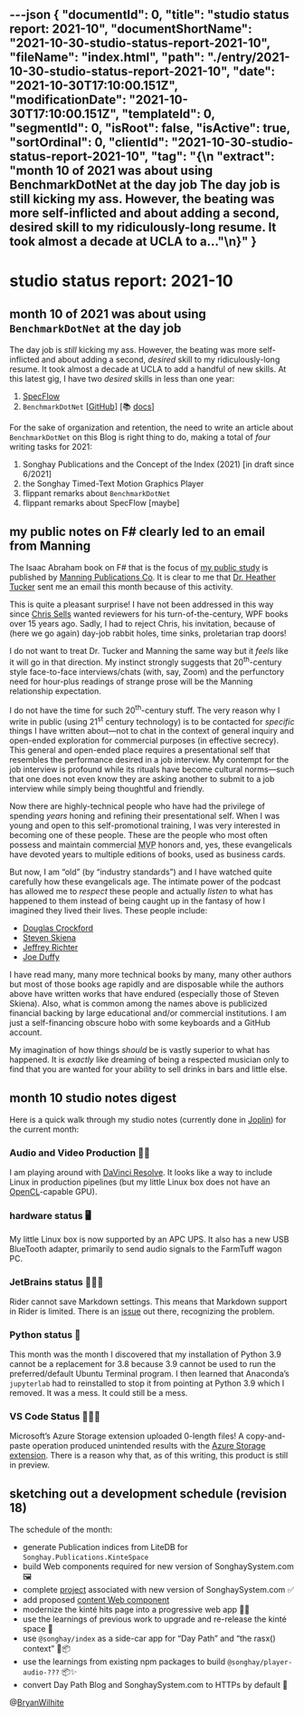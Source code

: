 ---json
{
  "documentId": 0,
  "title": "studio status report: 2021-10",
  "documentShortName": "2021-10-30-studio-status-report-2021-10",
  "fileName": "index.html",
  "path": "./entry/2021-10-30-studio-status-report-2021-10",
  "date": "2021-10-30T17:10:00.151Z",
  "modificationDate": "2021-10-30T17:10:00.151Z",
  "templateId": 0,
  "segmentId": 0,
  "isRoot": false,
  "isActive": true,
  "sortOrdinal": 0,
  "clientId": "2021-10-30-studio-status-report-2021-10",
  "tag": "{\n  \"extract\": \"month 10 of 2021 was about using BenchmarkDotNet at the day job The day job is still kicking my ass. However, the beating was more self-inflicted and about adding a second, desired skill to my ridiculously-long resume. It took almost a decade at UCLA to a…\"\n}"
}
---

# studio status report: 2021-10

## month 10 of 2021 was about using `BenchmarkDotNet` at the day job

The day job is _still_ kicking my ass. However, the beating was more self-inflicted and about adding a second, _desired_ skill to my ridiculously-long resume. It took almost a decade at UCLA to add a handful of new skills. At this latest gig, I have two _desired_ skills in less than one year:

1. [SpecFlow](https://specflow.org/)
2. `BenchmarkDotNet` [[GitHub](https://github.com/dotnet/BenchmarkDotNet)] [📚 [docs](https://benchmarkdotnet.org/articles/guides/getting-started.html)]

For the sake of organization and retention, the need to write an article about `BenchmarkDotNet` on this Blog is right thing to do, making a total of _four_ writing tasks for 2021:

1. Songhay Publications and the Concept of the Index (2021) [in draft since 6/2021]
2. the Songhay Timed-Text Motion Graphics Player
3. flippant remarks about `BenchmarkDotNet`
4. flippant remarks about SpecFlow [maybe]

## my public notes on F# clearly led to an email from Manning

The Isaac Abraham book on F# that is the focus of [my public study](https://github.com/BryanWilhite/jupyter-central/tree/master/get-programming-with-f-sharp) is published by [Manning Publications Co](https://www.manning.com/). It is clear to me that [Dr. Heather Tucker](https://www.linkedin.com/in/heather-tucker-phd-she-her-54658b103/) sent me an email this month because of this activity.

This is quite a pleasant surprise! I have not been addressed in this way since [Chris Sells](https://channel9.msdn.com/Blogs/funkyonex/Happy-Birthday-NET-with-Chris-Sells) wanted reviewers for his turn-of-the-century, WPF books over 15 years ago. Sadly, I had to reject Chris, his invitation, because of (here we go again) day-job rabbit holes, time sinks, proletarian trap doors!

I do not want to treat Dr. Tucker and Manning the same way but it _feels_ like it will go in that direction. My instinct strongly suggests that 20<sup>th</sup>-century style face-to-face interviews/chats (with, say, Zoom) and the perfunctory need for hour-plus readings of strange prose will be the Manning relationship expectation.

I do not have the time for such 20<sup>th</sup>-century stuff. The very reason why I write in public (using 21<sup>st</sup> century technology) is to be contacted for _specific_ things I have written about—not to chat in the context of general inquiry and open-ended exploration for commercial purposes (in effective secrecy). This general and open-ended place requires a presentational self that resembles the performance desired in a job interview. My contempt for the job interview is profound while its rituals have become cultural norms—such that one does not even know they are asking another to submit to a job interview while simply being thoughtful and friendly.

Now there are highly-technical people who have had the privilege of spending _years_ honing and refining their presentational self. When I was young and open to this self-promotional training, I was very interested in becoming one of these people. These are the people who most often possess and maintain commercial <abbr title="Most Valuable Professional">MVP</abbr> honors and, yes, these evangelicals have devoted years to multiple editions of books, used as business cards.

But now, I am “old” (by “industry standards”) and I have watched quite carefully how these evangelicals age. The intimate power of the podcast has allowed me to _respect_ these people and actually _listen_ to what has happened to them instead of being caught up in the fantasy of how I imagined they lived their lives. These people include:

- [Douglas Crockford](https://www.crockford.com/books.html)
- [Steven Skiena](https://www.cs.stonybrook.edu/people/faculty/StevenSkiena)
- [Jeffrey Richter](https://www.wintellect.com/author/jeffreyr/)
- [Joe Duffy](https://channel9.msdn.com/shows/Going+Deep/Joe-Duffy-Perspectives-on-Concurrent-Programming-and-Parallelism/)

I have read many, many more technical books by many, many other authors but most of those books age rapidly and are disposable while the authors above have written works that have endured (especially those of Steven Skiena). Also, what is common among the names above is publicized financial backing by large educational and/or commercial institutions. I am just a self-financing obscure hobo with some keyboards and a GitHub account.

My imagination of how things _should_ be is vastly superior to what has happened. It is _exactly_ like dreaming of being a respected musician only to find that you are wanted for your ability to sell drinks in bars and little else.

## month 10 studio notes digest

Here is a quick walk through my studio notes (currently done in [Joplin](https://joplinapp.org/)) for the current month:

### Audio and Video Production 🎵🎥

I am playing around with [DaVinci Resolve](https://www.blackmagicdesign.com/products/davinciresolve/whatsnew). It looks like a way to include Linux in production pipelines (but my little Linux box does not have an [OpenCL](https://en.wikipedia.org/wiki/OpenCL)-capable GPU).

### hardware status 🖥

My little Linux box is now supported by an APC UPS. It also has a new USB BlueTooth adapter, primarily to send audio signals to the FarmTuff wagon PC.

### JetBrains status 🚜🔨🚀

Rider cannot save Markdown settings. This means that Markdown support in Rider is limited. There is an [issue](https://youtrack.jetbrains.com/issue/RIDER-67953?clearDraft=true&description=Version:%20RD-212.4746.113Timezone:%20America%2FLos_AngelesEvaluation:%20falseEnvironment:%20RD-212.4746.113,%20JRE%2011.0.11%209-b1504.13x64%20JetBrains%20s.r.o.,%20OS%20Linux(amd64)%20v5.11.0-34-generic,%20screens%202400.0x1350.0.NET%205.0.7&c=Affected%20versions%202021.2%20(212.4746.113)) out there, recognizing the problem.

### Python status 🐍

This month was the month I discovered that my installation of Python 3.9 cannot be a replacement for 3.8 because 3.9 cannot be used to run the preferred/default Ubuntu Terminal program. I then learned that Anaconda’s `jupyterlab` had to reinstalled to stop it from pointing at Python 3.9 which I removed. It was a mess. It could still be a mess.

### VS Code Status 🚜🔨🚀

Microsoft’s Azure Storage extension uploaded 0-length files! A copy-and-paste operation produced unintended results with the [Azure Storage extension](https://marketplace.visualstudio.com/items?itemName=ms-azuretools.vscode-azurestorage). There is a reason why that, as of this writing, this product is still in preview.

## sketching out a development schedule (revision 18)

The schedule of the month:

- generate Publication indices from LiteDB for `Songhay.Publications.KinteSpace`
- build Web components required for new version of SonghaySystem.com 🖼
- complete [project](https://github.com/BryanWilhite/songhay-dashboard/projects/1) associated with new version of SonghaySystem.com ✅
- add proposed [content Web component](https://github.com/BryanWilhite/songhay-web-components/issues/10)
- modernize the kinté hits page into a progressive web app 💄✨
- use the learnings of previous work to upgrade and re-release the kinté space 🚀
- use `@songhay/index` as a side-car app for “Day Path” and “the rasx() context” 🚛📦
- use the learnings from existing npm packages to build `@songhay/player-audio-???` 📦✨
- convert Day Path Blog and SonghaySystem.com to HTTPs by default 🔐

@[BryanWilhite](https://twitter.com/BryanWilhite)
